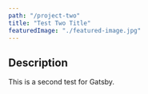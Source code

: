 ```yaml
---
path: "/project-two"
title: "Test Two Title"
featuredImage: "./featured-image.jpg"
---
```


## Description
This is a second test for Gatsby.